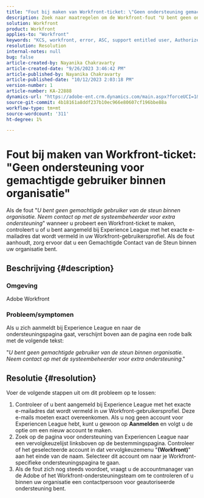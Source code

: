 ```yaml
---
title: "Fout bij maken van Workfront-ticket: \"Geen ondersteuning gemachtigde gebruiker binnen organisatie\""
description: Zoek naar maatregelen om de Workfront-fout "U bent geen ondersteunde gebruiker binnen de organisatie" op te lossen bij het maken van een ticket. E-mailadres bevestigen.
solution: Workfront
product: Workfront
applies-to: "Workfront"
keywords: "KCS, workfront, error, ASC, support entitled user, Authorized Support Contact"
resolution: Resolution
internal-notes: null
bug: false
article-created-by: Nayanika Chakravarty
article-created-date: "9/26/2023 3:46:42 PM"
article-published-by: Nayanika Chakravarty
article-published-date: "10/12/2023 2:03:18 PM"
version-number: 1
article-number: KA-22888
dynamics-url: "https://adobe-ent.crm.dynamics.com/main.aspx?forceUCI=1&pagetype=entityrecord&etn=knowledgearticle&id=3170cadd-835c-ee11-be6f-6045bd006149"
source-git-commit: 4b18161a8ddf237b10ec966e80607cf196bbe88a
workflow-type: tm+mt
source-wordcount: '311'
ht-degree: 1%

---
```


# Fout bij maken van Workfront-ticket: &quot;Geen ondersteuning voor gemachtigde gebruiker binnen organisatie&quot;


Als de fout &quot;*U bent geen gemachtigde gebruiker van de steun binnen organisatie. Neem contact op met de systeembeheerder voor extra ondersteuning*&quot; wanneer u probeert een Workfront-ticket te maken, controleert u of u bent aangemeld bij Experience League met het exacte e-mailadres dat wordt vermeld in uw Workfront-gebruikersprofiel. Als de fout aanhoudt, zorg ervoor dat u een Gemachtigde Contact van de Steun binnen uw organisatie bent.

## Beschrijving {#description}


### Omgeving

Adobe Workfront

### Probleem/symptomen

Als u zich aanmeldt bij Experience League en naar de ondersteuningspagina gaat, verschijnt boven aan de pagina een rode balk met de volgende tekst:

&quot;*U bent geen gemachtigde gebruiker van de steun binnen organisatie. Neem contact op met de systeembeheerder voor extra ondersteuning*.&quot;


## Resolutie {#resolution}


Voer de volgende stappen uit om dit probleem op te lossen:

1. Controleer of u bent aangemeld bij Experience League met het exacte e-mailadres dat wordt vermeld in uw Workfront-gebruikersprofiel. Deze e-mails moeten exact overeenkomen.    Als u nog geen account voor Experiencen League hebt, kunt u gewoon op <b>Aanmelden</b> en volgt u de optie om een nieuw account te maken.
2. Zoek op de pagina voor ondersteuning van Experiencen League naar een vervolgkeuzelijst linksboven op de bestemmingspagina. Controleer of het geselecteerde account in dat vervolgkeuzemenu &quot;<b>(Workfront)</b>&quot; aan het einde van de naam. Selecteer dit account om naar je Workfront-specifieke ondersteuningspagina te gaan.
3. Als de fout zich nog steeds voordoet, vraagt u de accountmanager van de Adobe of het Workfront-ondersteuningsteam om te controleren of u binnen uw organisatie een contactpersoon voor geautoriseerde ondersteuning bent.

